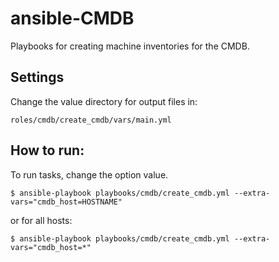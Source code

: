 # ansible-CMDB
Playbooks for creating machine inventories for the CMDB.

## Settings

Change the value directory for output files in:

```
roles/cmdb/create_cmdb/vars/main.yml
```

## How to run:

To run tasks, change the option value.

```
$ ansible-playbook playbooks/cmdb/create_cmdb.yml --extra-vars="cmdb_host=HOSTNAME"
```

or for all hosts:

```
$ ansible-playbook playbooks/cmdb/create_cmdb.yml --extra-vars="cmdb_host=*"
```

